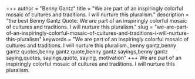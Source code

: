 +++
author = "Benny Gantz"
title = "We are part of an inspiringly colorful mosaic of cultures and traditions. I will nurture this pluralism."
description = "the best Benny Gantz Quote: We are part of an inspiringly colorful mosaic of cultures and traditions. I will nurture this pluralism."
slug = "we-are-part-of-an-inspiringly-colorful-mosaic-of-cultures-and-traditions-i-will-nurture-this-pluralism"
keywords = "We are part of an inspiringly colorful mosaic of cultures and traditions. I will nurture this pluralism.,benny gantz,benny gantz quotes,benny gantz quote,benny gantz sayings,benny gantz saying,quotes, sayings,quote, saying, motivation"
+++
We are part of an inspiringly colorful mosaic of cultures and traditions. I will nurture this pluralism.
